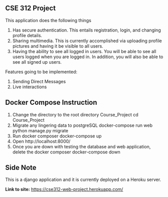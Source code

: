 CSE 312 Project
------

This application does the following things
1) Has secure authentication. This entails registration, login, and changing profile details.
2) Sharing multimedia. This is currently accomplished via uploading profile pictures and having it be visible to all users.
3) Having the ability to see all logged in users. You will be able to see all users logged when you are logged in. In addition, you will also be able to see all signed up users.

Features going to be implemented:
1) Sending Direct Messages
2) Live interactions

## Docker Compose Instruction
1) Change the directory to the root directory Course_Project
   cd Course_Project
2) Migrate any lingering data to postgreSQL
   docker-compose run web python manage.py migrate
3) Run docker composer
   docker-compose up
4) Open http://localhost:8000/
5) Once you are down with testing the database and web application, delete the docker composer 
   docker-compose down

## Side Note
This is a django application and it is currently deployed on a Heroku server.

**Link to site:**
https://cse312-web-project.herokuapp.com/
